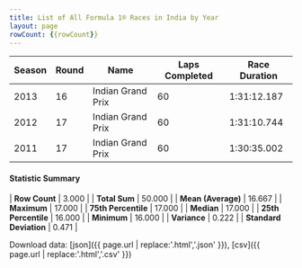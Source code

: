 ```yaml
---
title: List of All Formula 1® Races in India by Year
layout: page
rowCount: {{rowCount}}
---
```


| Season | Round | Name | Laps Completed | Race Duration |
|--|--|--|--|--|
| 2013 | 16 | Indian Grand Prix | 60 | 1:31:12.187 |
| 2012 | 17 | Indian Grand Prix | 60 | 1:31:10.744 |
| 2011 | 17 | Indian Grand Prix | 60 | 1:30:35.002 |

#### Statistic Summary

| **Row Count** | 3.000 |
| **Total Sum** | 50.000 |
| **Mean (Average)** | 16.667 |
| **Maximum** | 17.000 |
| **75th Percentile** | 17.000 |
| **Median** | 17.000 |
| **25th Percentile** | 16.000 |
| **Minimum** | 16.000 |
| **Variance** | 0.222 |
| **Standard Deviation** | 0.471 |

Download data: [json]({{ page.url | replace:'.html','.json' }}), [csv]({{ page.url | replace:'.html','.csv' }})
